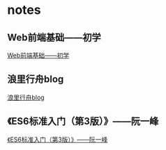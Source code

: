 # notes

## Web前端基础——初学

[Web前端基础——初学](./Web前端基础——初学/Web前端基础——初学.md)

## 浪里行舟blog

[浪里行舟blog](./浪里行舟blog/浪里行舟blog.md)

## 《ES6标准入门（第3版）》——阮一峰

[《ES6标准入门（第3版）》——阮一峰](./《ES6标准入门（第3版）》——阮一峰/《ES6标准入门（第3版）》——阮一峰.md)
